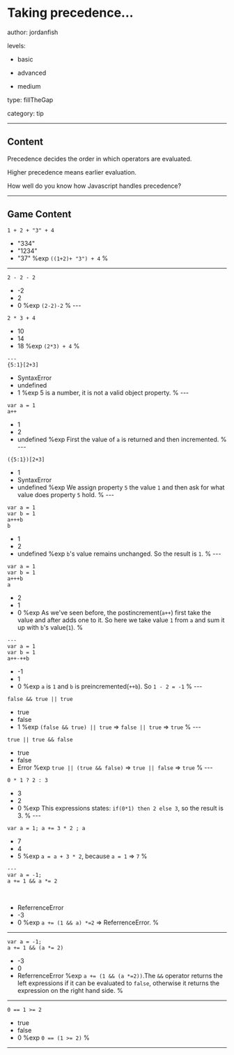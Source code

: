 # Taking precedence...
author: jordanfish

levels:

  - basic

  - advanced

  - medium

type: fillTheGap

category: tip

---
## Content

Precedence decides the order in
which operators are evaluated.

Higher precedence means earlier
evaluation.

How well do you know how Javascript
handles precedence?

---
## Game Content

```
1 + 2 + "3" + 4
```
* "334"
* "1234"
* "37"
%exp
`((1+2)+ "3") + 4`
%
---
```
2 - 2 - 2
```
* -2
* 2
* 0
%exp
`(2-2)-2`
%
​---
```
2 * 3 + 4
```
* 10
* 14
* 18
%exp
`(2*3) + 4`
%
```
​---
{5:1}[2+3]
```
* SyntaxError
* undefined
* 1
%exp
5 is a number, it is not a valid object property.
%
​---
```
var a = 1
a++
```
* 1
* 2
* undefined
%exp
First the value of `a` is returned and then incremented.
%
​---
```
({5:1})[2+3]
```
* 1
* SyntaxError
* undefined
%exp
We assign property `5` the value `1` and then ask for what value does property `5` hold.
%
​---
```
var a = 1
var b = 1
a+++b
b
```
* 1
* 2
* undefined
%exp
`b`'s value remains unchanged. So the result is `1`.
%
​---
```
var a = 1
var b = 1
a+++b
a
```
* 2
* 1
* 0
%exp
As we've seen before, the postincrement(`a++`) first take the value and after adds one to it. So here we take value `1` from `a` and sum it up with `b`'s value(`1`).
%
```
---​
var a = 1
var b = 1
a++-++b
```
* -1
* 1
* 0
%exp
`a` is `1` and `b` is preincremented(`++b`). So `1 - 2 = -1`
%
​---
```
false && true || true
```
* true
* false
* 1
%exp
`(false && true) || true` => `false || true` => `true`
%
​---
```
true || true && false
```
* true
* false
* Error
%exp
`true || (true && false)` => `true || false` => `true`
%
​---
```
0 * 1 ? 2 : 3
```
* 3
* 2
* 0
%exp
This expressions states: `if(0*1) then 2 else 3`, so the result is 3.
%
​---
```
var a = 1; a += 3 * 2 ; a
```
* 7
* 4
* 5
%exp
`a = a + 3 * 2`, because `a = 1` => `7`
%
```
​---
var a = -1;
a += 1 && a *= 2
```
​
* ReferrenceError
* -3
* 0
​%exp
`a += (1 && a) *=2` => ReferrenceError.
%
---
```
var a = -1;
a += 1 && (a *= 2)
```
* -3
* 0
* ReferrenceError
​%exp
`a += (1 && (a *=2))`.The `&&` operator returns the left expressions if it can be evaluated to `false`, otherwise it returns the expression on the right hand side.
%
---
```
0 == 1 >= 2
```
* true
* false
* 0
%exp
`0 == (1 >= 2)`
%
---
